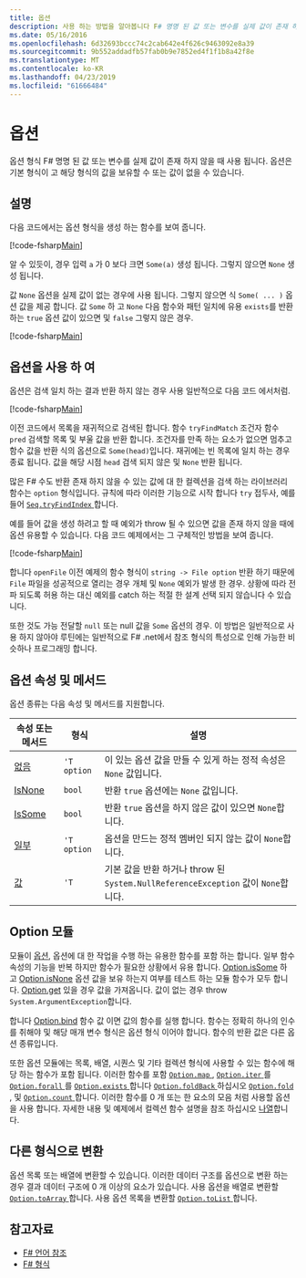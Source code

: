 ```yaml
---
title: 옵션
description: 사용 하는 방법을 알아봅니다 F# 명명 된 값 또는 변수를 실제 값이 존재 하지 않을 경우 형식 옵션입니다.
ms.date: 05/16/2016
ms.openlocfilehash: 6d32693bccc74c2cab642e4f626c9463092e8a39
ms.sourcegitcommit: 9b552addadfb57fab0b9e7852ed4f1f1b8a42f8e
ms.translationtype: MT
ms.contentlocale: ko-KR
ms.lasthandoff: 04/23/2019
ms.locfileid: "61666484"
---
```

# <a name="options"></a>옵션

옵션 형식 F# 명명 된 값 또는 변수를 실제 값이 존재 하지 않을 때 사용 됩니다. 옵션은 기본 형식이 고 해당 형식의 값을 보유할 수 또는 값이 없을 수 있습니다.

## <a name="remarks"></a>설명

다음 코드에서는 옵션 형식을 생성 하는 함수를 보여 줍니다.

[!code-fsharp[Main](../../../samples/snippets/fsharp/lang-ref-1/snippet1404.fs)]

알 수 있듯이, 경우 입력 `a` 가 0 보다 크면 `Some(a)` 생성 됩니다.  그렇지 않으면 `None` 생성 됩니다.

값 `None` 옵션을 실제 값이 없는 경우에 사용 됩니다. 그렇지 않으면 식 `Some( ... )` 옵션 값을 제공 합니다. 값 `Some` 하 고 `None` 다음 함수와 패턴 일치에 유용 `exists`를 반환 하는 `true` 옵션 값이 있으면 및 `false` 그렇지 않은 경우.

[!code-fsharp[Main](../../../samples/snippets/fsharp/lang-ref-1/snippet1401.fs)]

## <a name="using-options"></a>옵션을 사용 하 여

옵션은 검색 일치 하는 결과 반환 하지 않는 경우 사용 일반적으로 다음 코드 에서처럼.

[!code-fsharp[Main](../../../samples/snippets/fsharp/lang-ref-1/snippet1403.fs)]

이전 코드에서 목록을 재귀적으로 검색된 합니다. 함수 `tryFindMatch` 조건자 함수 `pred` 검색할 목록 및 부울 값을 반환 합니다. 조건자를 만족 하는 요소가 없으면 멈추고 함수 값을 반환 식의 옵션으로 `Some(head)`입니다. 재귀에는 빈 목록에 일치 하는 경우 종료 됩니다. 값을 해당 시점 `head` 검색 되지 않은 및 `None` 반환 됩니다.

많은 F# 수도 반환 존재 하지 않을 수 있는 값에 대 한 컬렉션을 검색 하는 라이브러리 함수는 `option` 형식입니다. 규칙에 따라 이러한 기능으로 시작 합니다 `try` 접두사, 예를 들어 [ `Seq.tryFindIndex` ](https://msdn.microsoft.com/library/c357b221-edf6-4f68-bf40-82a3156d945a)합니다.

예를 들어 값을 생성 하려고 할 때 예외가 throw 될 수 있으면 값을 존재 하지 않을 때에 옵션 유용할 수 있습니다. 다음 코드 예제에서는 그 구체적인 방법을 보여 줍니다.

[!code-fsharp[Main](../../../samples/snippets/fsharp/lang-ref-1/snippet1402.fs)]

합니다 `openFile` 이전 예제의 함수 형식이 `string -> File option` 반환 하기 때문에 `File` 파일을 성공적으로 열리는 경우 개체 및 `None` 예외가 발생 한 경우. 상황에 따라 전파 되도록 허용 하는 대신 예외를 catch 하는 적절 한 설계 선택 되지 않습니다 수 있습니다.

또한 것도 가능 전달할 `null` 또는 null 값을 `Some` 옵션의 경우. 이 방법은 일반적으로 사용 하지 않아야 루틴에는 일반적으로 F# .net에서 참조 형식의 특성으로 인해 가능한 비슷하나 프로그래밍 합니다.

## <a name="option-properties-and-methods"></a>옵션 속성 및 메서드

옵션 종류는 다음 속성 및 메서드를 지원합니다.

|속성 또는 메서드|형식|설명|
|------------------|----|-----------|
|[없음](https://msdn.microsoft.com/library/83ef260a-aa33-4e6f-aee6-b9bf0a461476)|`'T option`|이 있는 옵션 값을 만들 수 있게 하는 정적 속성은 `None` 값입니다.|
|[IsNone](https://msdn.microsoft.com/library/f08532ca-1716-4f60-ae59-8ef6256df234)|`bool`|반환 `true` 옵션에는 `None` 값입니다.|
|[IsSome](https://msdn.microsoft.com/library/c5088d51-c5d7-425f-a77f-12c379bb356f)|`bool`|반환 `true` 옵션을 하지 않은 값이 있으면 `None`합니다.|
|[일부](https://msdn.microsoft.com/library/12f048d2-e293-4596-accb-de036ecd63fc)|`'T option`|옵션을 만드는 정적 멤버인 되지 않는 값이 `None`합니다.|
|[값](https://msdn.microsoft.com/library/c79f68e8-11fd-45b1-a053-e8fc38b56df7)|`'T`|기본 값을 반환 하거나 throw 된 `System.NullReferenceException` 값이 `None`합니다.|

## <a name="option-module"></a>Option 모듈

모듈이 [옵션](https://msdn.microsoft.com/library/e615e4d3-bbbb-49ba-addc-6061ea2e2f4c), 옵션에 대 한 작업을 수행 하는 유용한 함수를 포함 하는 합니다. 일부 함수 속성의 기능을 반복 하지만 함수가 필요한 상황에서 유용 합니다. [Option.isSome](https://msdn.microsoft.com/library/41ad0857-5672-4326-84b5-c33dc43dcf79) 하 고 [Option.isNone](https://msdn.microsoft.com/library/73db6a53-15e7-40a6-94f9-a0049e5f4819) 옵션 값을 보유 하는지 여부를 테스트 하는 모듈 함수가 모두 합니다. [Option.get](https://msdn.microsoft.com/library/803e9fcb-6edd-4910-808c-25f08cbc55ea) 있을 경우 값을 가져옵니다. 값이 없는 경우 throw `System.ArgumentException`합니다.

합니다 [Option.bind](https://msdn.microsoft.com/library/c3406192-24ac-49b5-bc3b-8f805187f1c0) 함수 값 이면 값의 함수를 실행 합니다. 함수는 정확히 하나의 인수를 취해야 및 해당 매개 변수 형식은 옵션 형식 이어야 합니다. 함수의 반환 값은 다른 옵션 종류입니다.

또한 옵션 모듈에는 목록, 배열, 시퀀스 및 기타 컬렉션 형식에 사용할 수 있는 함수에 해당 하는 함수가 포함 됩니다. 이러한 함수를 포함 [ `Option.map` ](https://msdn.microsoft.com/library/91a20385-7e73-40c2-9adc-635e86d6a622), [ `Option.iter` ](https://msdn.microsoft.com/library/83389eef-3dff-4074-b4cc-f69581c25191)를 [ `Option.forall` ](https://msdn.microsoft.com/library/ba884586-5eae-49c5-9e36-05481c1c3428)를 [ `Option.exists` ](https://msdn.microsoft.com/library/a606d2d4-fddc-4eab-ab37-c6138fb7ad99)합니다 [ `Option.foldBack` ](https://msdn.microsoft.com/library/a882fbaf-c019-46f0-b4f5-b8c2b8b90ffb)하십시오 [ `Option.fold` ](https://msdn.microsoft.com/library/af896794-3d53-406c-9411-316cd5c33ad8), 및 [ `Option.count` ](https://msdn.microsoft.com/library/2dac83a9-684e-4d0f-b50e-ff722a8bb876)합니다. 이러한 함수를 0 개 또는 한 요소의 모음 처럼 사용할 옵션을 사용 합니다. 자세한 내용 및 예제에서 컬렉션 함수 설명을 참조 하십시오 [나열](lists.md)합니다.

## <a name="converting-to-other-types"></a>다른 형식으로 변환

옵션 목록 또는 배열에 변환할 수 있습니다. 이러한 데이터 구조를 옵션으로 변환 하는 경우 결과 데이터 구조에 0 개 이상의 요소가 있습니다. 사용 옵션을 배열로 변환할 [ `Option.toArray` ](https://msdn.microsoft.com/library/c8044873-ba17-4b52-8231-eb1a28318c64)합니다. 사용 옵션 목록을 변환할 [ `Option.toList` ](https://msdn.microsoft.com/library/5f1af295-9fa9-40ad-b4a1-3578d94d44e1)합니다.

## <a name="see-also"></a>참고자료

- [F# 언어 참조](index.md)
- [F# 형식](fsharp-types.md)
